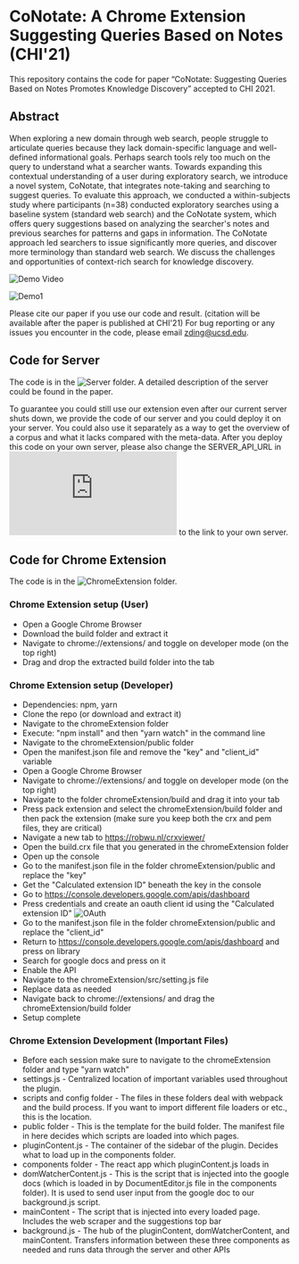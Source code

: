 # CoNotate: A Chrome Extension Suggesting Queries Based on Notes (CHI'21)

This repository contains the code for paper “CoNotate: Suggesting Queries Based on Notes Promotes Knowledge Discovery” accepted to CHI 2021.

## Abstract
When exploring a new domain through web search, people struggle to articulate queries because they lack domain-specific language and well-defined informational goals. Perhaps search tools rely too much on the query to understand what a searcher wants. Towards expanding this contextual understanding of a user during exploratory search, we introduce a novel system, CoNotate, that integrates note-taking and searching to suggest queries. To evaluate this approach, we conducted a within-subjects study where participants (n=38) conducted exploratory searches using a baseline system (standard web search) and the CoNotate system, which offers query suggestions based on analyzing the searcher's notes and previous searches for patterns and gaps in information. The CoNotate approach led searchers to issue significantly more queries, and discover more terminology than standard web search. We discuss the challenges and opportunities of context-rich search for knowledge discovery.

![Demo Video](https://www.youtube.com/watch?v=vH3htoAq0Ck&feature=youtu.be)

![Demo1](https://i.imgur.com/GLn5iy9.png)

Please cite our paper if you use our code and result. (citation will be available after the paper is published at CHI'21) For bug reporting or any issues you encounter in the code, please email zding@ucsd.edu.

## Code for Server

The code is in the ![Server](https://github.com/creativecolab/CHI2021-CoNotate/tree/master/Server) folder. A detailed description of the server could be found in the paper.

To guarantee you could still use our extension even after our current server shuts down, we provide the code of our server and you could deploy it on your server. You could also use it separately as a way to get the overview of a corpus and what it lacks compared with the meta-data. After you deploy this code on your own server, please also change the SERVER_API_URL in ![settings.js](https://github.com/creativecolab/CHI2021-CoNotate/blob/master/ChromeExtension/src/settings.js) to the link to your own server.

## Code for Chrome Extension

The code is in the ![ChromeExtension](https://github.com/creativecolab/CHI2021-CoNotate/tree/master/ChromeExtension) folder.

### Chrome Extension setup (User)
- Open a Google Chrome Browser
- Download the build folder and extract it
- Navigate to chrome://extensions/ and toggle on developer mode (on the top right)
- Drag and drop the extracted build folder into the tab

### Chrome Extension setup (Developer)
- Dependencies: npm, yarn
- Clone the repo (or download and extract it)
- Navigate to the chromeExtension folder
- Execute: "npm install" and then "yarn watch" in the command line
- Navigate to the chromeExtension/public folder
- Open the manifest.json file and remove the "key" and "client_id" variable
- Open a Google Chrome Browser
- Navigate to chrome://extensions/ and toggle on developer mode (on the top right)
- Navigate to the folder chromeExtension/build and drag it into your tab
- Press pack extension and select the chromeExtension/build folder and then pack the extension (make sure you keep both the crx and pem files, they are critical)
- Navigate a new tab to https://robwu.nl/crxviewer/
- Open the build.crx file that you generated in the chromeExtension folder
- Open up the console
- Go to the manifest.json file in the folder chromeExtension/public and replace the "key"
- Get the "Calculated extension ID" beneath the key in the console
- Go to https://console.developers.google.com/apis/dashboard 
- Press credentials and create an oauth client id using the "Calculated extension ID"
![OAuth](https://user-images.githubusercontent.com/44254631/85097930-efde4000-b1ad-11ea-99b4-8742537d9ed2.png)
- Go to the manifest.json file in the folder chromeExtension/public and replace the "client_id"
- Return to https://console.developers.google.com/apis/dashboard and press on library
- Search for google docs and press on it
- Enable the API
- Navigate to the chromeExtension/src/setting.js file
- Replace data as needed
- Navigate back to chrome://extensions/ and drag the chromeExtension/build folder
- Setup complete

### Chrome Extension Development (Important Files)
- Before each session make sure to navigate to the chromeExtension folder and type "yarn watch"
- settings.js - Centralized location of important variables used throughout the plugin.
- scripts and config folder - The files in these folders deal with webpack and the build process. If you want to import different file loaders or etc., this is the location.
- public folder - This is the template for the build folder. The manifest file in here decides which scripts are loaded into which pages.
- pluginContent.js - The container of the sidebar of the plugin. Decides what to load up in the components folder.
- components folder - The react app which pluginContent.js loads in
- domWatcherContent.js - This is the script that is injected into the google docs (which is loaded in by DocumentEditor.js file in the components folder). It is used to send user input from the google doc to our background.js script.
- mainContent - The script that is injected into every loaded page. Includes the web scraper and the suggestions top bar
- background.js - The hub of the pluginContent, domWatcherContent, and mainContent. Transfers information between these three components as needed and runs data through the server and other APIs
